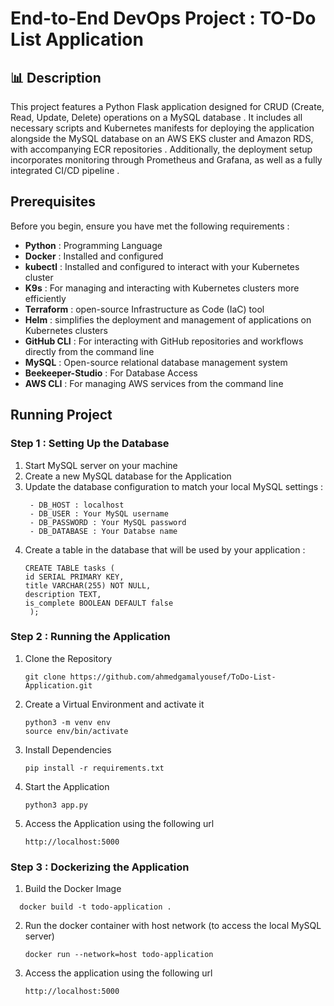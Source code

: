 # End-to-End DevOps Project : TO-Do List Application
## 📊 Description 
This project features a Python Flask application designed for CRUD (Create, Read, Update, Delete) operations on a MySQL database . It includes all necessary scripts and Kubernetes manifests for deploying the application alongside the MySQL database on an AWS EKS cluster and Amazon RDS, with accompanying ECR repositories . Additionally, the deployment setup incorporates monitoring through Prometheus and Grafana, as well as a fully integrated CI/CD pipeline .
## Prerequisites 
Before you begin, ensure you have met the following requirements :

- **Python** : Programming Language
- **Docker** : Installed and configured
- **kubectl** : Installed and configured to interact with your Kubernetes cluster
- **K9s** : For managing and interacting with Kubernetes clusters more efficiently
- **Terraform** : open-source Infrastructure as Code (IaC) tool
- **Helm** : simplifies the deployment and management of applications on Kubernetes clusters
- **GitHub CLI** : For interacting with GitHub repositories and workflows directly from the command line
- **MySQL** : Open-source relational database management system
- **Beekeeper-Studio** : For Database Access
- **AWS CLI** : For managing AWS services from the command line

## Running Project
### Step 1 : Setting Up the Database
1. Start MySQL server on your machine
2. Create a new MySQL database for the Application
3. Update the database configuration to match your local MySQL settings : 
      ```
       - DB_HOST : localhost
       - DB_USER : Your MySQL username 
       - DB_PASSWORD : Your MySQL password
       - DB_DATABASE : Your Databse name 
      ```
4. Create a table in the database that will be used by your application :
   ```
   CREATE TABLE tasks (
   id SERIAL PRIMARY KEY,
   title VARCHAR(255) NOT NULL,
   description TEXT,
   is_complete BOOLEAN DEFAULT false
    );
   ```

### Step 2 : Running the Application
1. Clone the Repository 
   ```    
   git clone https://github.com/ahmedgamalyousef/ToDo-List-Application.git
   ```
2. Create a Virtual Environment and activate it 
   ```
   python3 -m venv env
   source env/bin/activate   
    ```
3. Install Dependencies 
   ```
   pip install -r requirements.txt
   ``` 
    
4. Start the Application 
   ```
   python3 app.py
   ``` 
5. Access the Application using the following url  
   ```
   http://localhost:5000
   ```
### Step 3 : Dockerizing the Application
1. Build the Docker Image 
 ```
   docker build -t todo-application .
 ```
2. Run the docker container with host network (to access the local MySQL server)  
   ```
   docker run --network=host todo-application
   ```
3. Access the application using the following url 
   ```
   http://localhost:5000
   ```